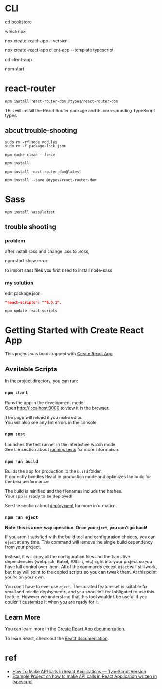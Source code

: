 # CLI

cd bookstore

which npx

npx create-react-app --version

npx create-react-app client-app --template typescript

cd client-app

npm start

# react-router

```
npm install react-router-dom @types/react-router-dom
```

This will install the React Router package and its corresponding TypeScript types.

## about trouble-shooting

```
sudo rm -rf node_modules
sudo rm -f package-lock.json

npm cache clean --force

npm install

npm install react-router-dom@latest

npm install --save @types/react-router-dom
```

# Sass

```
npm install sass@latest
```

## trouble shooting

### problem

after install sass and change .css to .scss,

npm start show error:

to import sass files you first need to install node-sass

### my solution

edit package.json

```json
"react-scripts": "^5.0.1",
```

```
npm update react-scripts
```

# Getting Started with Create React App

This project was bootstrapped with [Create React App](https://github.com/facebook/create-react-app).

## Available Scripts

In the project directory, you can run:

### `npm start`

Runs the app in the development mode.\
Open [http://localhost:3000](http://localhost:3000) to view it in the browser.

The page will reload if you make edits.\
You will also see any lint errors in the console.

### `npm test`

Launches the test runner in the interactive watch mode.\
See the section about [running tests](https://facebook.github.io/create-react-app/docs/running-tests) for more information.

### `npm run build`

Builds the app for production to the `build` folder.\
It correctly bundles React in production mode and optimizes the build for the best performance.

The build is minified and the filenames include the hashes.\
Your app is ready to be deployed!

See the section about [deployment](https://facebook.github.io/create-react-app/docs/deployment) for more information.

### `npm run eject`

**Note: this is a one-way operation. Once you `eject`, you can’t go back!**

If you aren’t satisfied with the build tool and configuration choices, you can `eject` at any time. This command will remove the single build dependency from your project.

Instead, it will copy all the configuration files and the transitive dependencies (webpack, Babel, ESLint, etc) right into your project so you have full control over them. All of the commands except `eject` will still work, but they will point to the copied scripts so you can tweak them. At this point you’re on your own.

You don’t have to ever use `eject`. The curated feature set is suitable for small and middle deployments, and you shouldn’t feel obligated to use this feature. However we understand that this tool wouldn’t be useful if you couldn’t customize it when you are ready for it.

## Learn More

You can learn more in the [Create React App documentation](https://facebook.github.io/create-react-app/docs/getting-started).

To learn React, check out the [React documentation](https://reactjs.org/).

# ref

- [How To Make API calls in React Applications — TypeScript Version](https://medium.com/bb-tutorials-and-thoughts/how-to-make-api-calls-in-react-applications-typescript-version-1800fc756966)
- [Example Project on how to make API calls in React Application written in typescript](https://github.com/bbachi/react-api-calls-example)
